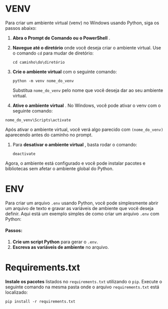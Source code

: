# **VENV**

Para criar um ambiente virtual (venv) no Windows usando Python, siga os passos abaixo:

1. **Abra o Prompt de Comando ou o PowerShell** .
2. **Navegue até o diretório** onde você deseja criar o ambiente virtual. Use o comando `cd` para mudar de diretório:

   ```
   cd caminho\do\diretório
   ```
3. **Crie o ambiente virtual** com o seguinte comando:

   ```
   python -m venv nome_do_venv
   ```

   Substitua `nome_do_venv` pelo nome que você deseja dar ao seu ambiente virtual.
4. **Ative o ambiente virtual** . No Windows, você pode ativar o venv com o seguinte comando:

```
nome_do_venv\Scripts\activate
```

   Após ativar o ambiente virtual, você verá algo parecido com `(nome_do_venv)` aparecendo antes do caminho no prompt.

1. Para  **desativar o ambiente virtual** , basta rodar o comando:

   ```
   deactivate
   ```

Agora, o ambiente está configurado e você pode instalar pacotes e bibliotecas sem afetar o ambiente global do Python.


# **ENV**

Para criar um arquivo `.env` usando Python, você pode simplesmente abrir um arquivo de texto e gravar as variáveis de ambiente que você deseja definir. Aqui está um exemplo simples de como criar um arquivo `.env` com Python:

#### Passos:

1. **Crie um script Python** para gerar o `.env`.
2. **Escreva as variáveis de ambiente** no arquivo.


# Requirements.txt

**Instale os pacotes** listados no `requirements.txt` utilizando o `pip`. Execute o seguinte comando na mesma pasta onde o arquivo `requirements.txt` está localizado:


```
pip install -r requirements.txt
```
